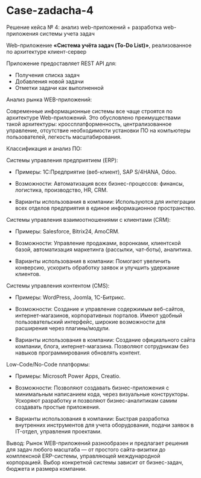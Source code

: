 # Case-zadacha-4
Решение кейса № 4: анализ web-приложений + разработка web-приложения системы учета задач

Web-приложение **«Система учёта задач (To-Do List)»**, реализованное по архитектуре клиент-сервер

Приложение предоставляет REST API для:
- Получения списка задач
- Добавления новой задачи
- Отметки задачи как выполненной

Анализ рынка WEB-приложений:

Современные информационные системы все чаще строятся по архитектуре Web-приложений. Это обусловлено преимуществами такой архитектуры: кроссплатформенность, централизованное управление, отсутствие необходимости установки ПО на компьютеры пользователей, легкость масштабирования.

Классификация и анализ ПО:

Системы управления предприятием (ERP):

- Примеры: 1C:Предприятие (веб-клиент), SAP S/4HANA, Odoo.

- Возможности: Автоматизация всех бизнес-процессов: финансы, логистика, производство, HR, CRM.

- Варианты использования в компании: Используются для интеграции всех отделов предприятия в единое информационное пространство.

Системы управления взаимоотношениями с клиентами (CRM):

- Примеры: Salesforce, Bitrix24, AmoCRM.

- Возможности: Управление продажами, воронками, клиентской базой, автоматизация маркетинга (рассылки, чат-боты), аналитика.

- Варианты использования в компании: Помогают увеличить конверсию, ускорить обработку заявок и улучшить удержание клиентов.

Системы управления контентом (CMS):

- Примеры: WordPress, Joomla, 1С-Битрикс.

- Возможности: Создание и управление содержимым веб-сайтов, интернет-магазинов, корпоративных порталов. Имеют удобный пользовательский интерфейс, широкие возможности для расширения через плагины/модули.

- Варианты использования в компании: Создание официального сайта компании, блога, интернет-магазина. Позволяют сотрудникам без навыков программирования обновлять контент.

Low-Code/No-Code платформы:

- Примеры: Microsoft Power Apps, Creatio.

- Возможности: Позволяют создавать бизнес-приложения с минимальным написанием кода, через визуальные конструкторы. Ускоряют разработку и позволяют бизнес-аналитикам самим создавать простые приложения.

- Варианты использования в компании: Быстрая разработка внутренних инструментов для учета оборудования, подачи заявок в IT-отдел, управления проектами.

Вывод:
Рынок WEB-приложений разнообразен и предлагает решения для задач любого масштаба — от простого сайта-визитки до комплексной ERP-системы, управляющей международной корпорацией. Выбор конкретной системы зависит от бизнес-задач, бюджета и размера компании.
